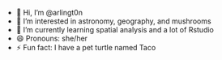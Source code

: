 - 👋 Hi, I’m @arlingt0n
- 👀 I’m interested in astronomy, geography, and mushrooms
- 🌱 I’m currently learning spatial analysis and a lot of Rstudio
- 😄 Pronouns: she/her
- ⚡ Fun fact: I have a pet turtle named Taco

<!---
arlingt0n/arlingt0n is a ✨ special ✨ repository because its `README.md` (this file) appears on your GitHub profile.
You can click the Preview link to take a look at your changes.
--->
